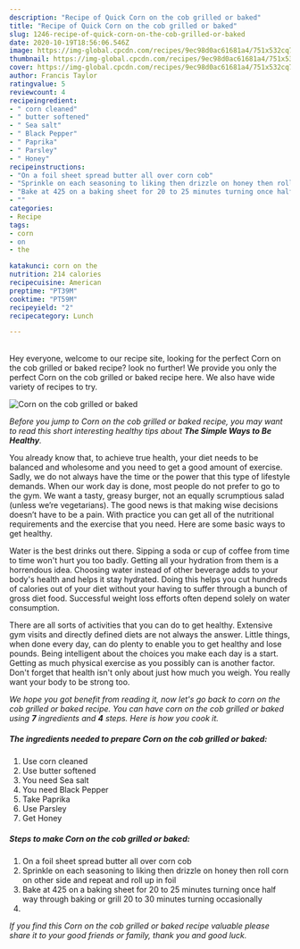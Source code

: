 ```yaml
---
description: "Recipe of Quick Corn on the cob grilled or baked"
title: "Recipe of Quick Corn on the cob grilled or baked"
slug: 1246-recipe-of-quick-corn-on-the-cob-grilled-or-baked
date: 2020-10-19T18:56:06.546Z
image: https://img-global.cpcdn.com/recipes/9ec98d0ac61681a4/751x532cq70/corn-on-the-cob-grilled-or-baked-recipe-main-photo.jpg
thumbnail: https://img-global.cpcdn.com/recipes/9ec98d0ac61681a4/751x532cq70/corn-on-the-cob-grilled-or-baked-recipe-main-photo.jpg
cover: https://img-global.cpcdn.com/recipes/9ec98d0ac61681a4/751x532cq70/corn-on-the-cob-grilled-or-baked-recipe-main-photo.jpg
author: Francis Taylor
ratingvalue: 5
reviewcount: 4
recipeingredient:
- " corn cleaned"
- " butter softened"
- " Sea salt"
- " Black Pepper"
- " Paprika"
- " Parsley"
- " Honey"
recipeinstructions:
- "On a foil sheet spread butter all over corn cob"
- "Sprinkle on each seasoning to liking then drizzle on honey then roll corn on other side and repeat and roll up in foil"
- "Bake at 425 on a baking sheet for 20 to 25 minutes turning once half way through baking or grill 20 to 30 minutes turning occasionally"
- ""
categories:
- Recipe
tags:
- corn
- on
- the

katakunci: corn on the 
nutrition: 214 calories
recipecuisine: American
preptime: "PT39M"
cooktime: "PT59M"
recipeyield: "2"
recipecategory: Lunch

---
```

<br>
Hey everyone, welcome to our recipe site, looking for the perfect Corn on the cob grilled or baked recipe? look no further! We provide you only the perfect Corn on the cob grilled or baked recipe here. We also have wide variety of recipes to try.
<br>


![Corn on the cob grilled or baked](https://img-global.cpcdn.com/recipes/9ec98d0ac61681a4/751x532cq70/corn-on-the-cob-grilled-or-baked-recipe-main-photo.jpg)

<i>Before you jump to Corn on the cob grilled or baked recipe, you may want to read this short interesting healthy tips about <strong>The Simple Ways to Be Healthy</strong>.</i>

You already know that, to achieve true health, your diet needs to be balanced and wholesome and you need to get a good amount of exercise. Sadly, we do not always have the time or the power that this type of lifestyle demands. When our work day is done, most people do not prefer to go to the gym. We want a tasty, greasy burger, not an equally scrumptious salad (unless we’re vegetarians). The good news is that making wise decisions doesn’t have to be a pain. With practice you can get all of the nutritional requirements and the exercise that you need. Here are some basic ways to get healthy.

Water is the best drinks out there. Sipping a soda or cup of coffee from time to time won't hurt you too badly. Getting all your hydration from them is a horrendous idea. Choosing water instead of other beverage adds to your body's health and helps it stay hydrated. Doing this helps you cut hundreds of calories out of your diet without your having to suffer through a bunch of gross diet food. Successful weight loss efforts often depend solely on water consumption.

There are all sorts of activities that you can do to get healthy. Extensive gym visits and directly defined diets are not always the answer. Little things, when done every day, can do plenty to enable you to get healthy and lose pounds. Being intelligent about the choices you make each day is a start. Getting as much physical exercise as you possibly can is another factor. Don't forget that health isn't only about just how much you weigh. You really want your body to be strong too. 


<i>We hope you got benefit from reading it, now let's go back to corn on the cob grilled or baked recipe. You can have corn on the cob grilled or baked using <strong>7</strong> ingredients and <strong>4</strong> steps. Here is how you cook it.
</i>

##### The ingredients needed to prepare Corn on the cob grilled or baked:

1. Use  corn cleaned
1. Use  butter softened
1. You need  Sea salt
1. You need  Black Pepper
1. Take  Paprika
1. Use  Parsley
1. Get  Honey


##### Steps to make Corn on the cob grilled or baked:

1. On a foil sheet spread butter all over corn cob
1. Sprinkle on each seasoning to liking then drizzle on honey then roll corn on other side and repeat and roll up in foil
1. Bake at 425 on a baking sheet for 20 to 25 minutes turning once half way through baking or grill 20 to 30 minutes turning occasionally
1. 


<i>If you find this Corn on the cob grilled or baked recipe valuable please share it to your good friends or family, thank you and good luck.</i>
